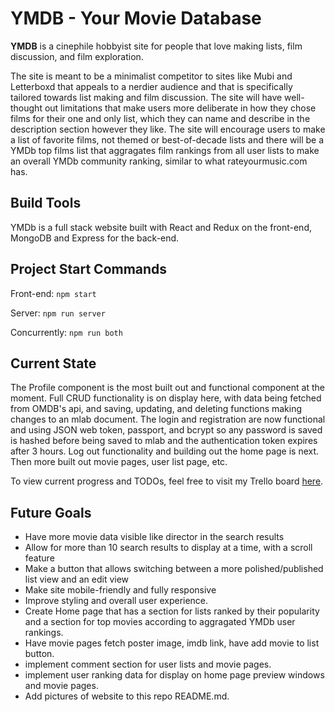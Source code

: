 # YMDB - Your Movie Database

**YMDB** is a cinephile hobbyist site for people that love making lists, film discussion, and film exploration.

The site is meant to be a minimalist competitor to sites like Mubi and Letterboxd that appeals to a nerdier audience and that is specifically tailored towards list making and film discussion.  The site will have well-thought out limitations that make users more deliberate in how they chose films for their one and only list, which they can name and describe in the description section however they like.  The site will encourage users to make a list of favorite films, not themed or best-of-decade lists and there will be a YMDb top films list that aggragates film rankings from all user lists to make an overall YMDb community ranking, similar to what rateyourmusic.com has.

## Build Tools

YMDb is a full stack website built with React and Redux on the front-end, MongoDB and Express for the back-end.

<!--
## Project Links

Deployed site:

Heroku deployment: https://yourmoviedatabase.herokuapp.com

Github repo: https://github.com/SeanPhilippi/your-movie-database

Project/Issue tracker: https://github.com/SeanPhilippi/your-movie-database/issues
-->

## Project Start Commands

Front-end: ```npm start```

Server: ```npm run server```

Concurrently: ```npm run both```

## Current State

The Profile component is the most built out and functional component at the moment.  Full CRUD functionality is on display here, with data being fetched from OMDB's api, and saving, updating, and deleting functions making changes to an mlab document.  The login and registration are now functional and using JSON web token, passport, and bcrypt so any password is saved is hashed before being saved to mlab and the authentication token expires after 3 hours.  Log out functionality and building out the home page is next.  Then more built out movie pages, user list page, etc.

To view current progress and TODOs, feel free to visit my Trello board [here](https://trello.com/b/cQnlnnFP/ymdb).

## Future Goals

* Have more movie data visible like director in the search results
* Allow for more than 10 search results to display at a time, with a scroll feature
* Make a button that allows switching between a more polished/published list view and an edit view
* Make site mobile-friendly and fully responsive
* Improve styling and overall user experience.
* Create Home page that has a section for lists ranked by their popularity and a section for top movies according to aggragated YMDb user rankings.
* Have movie pages fetch poster image, imdb link, have add movie to list button.
* implement comment section for user lists and movie pages.
* implement user ranking data for display on home page preview windows and movie pages.
* Add pictures of website to this repo README.md.


<!-- ## Heroku DB Commands

Heroku db migration: ```heroku run knex migrate:latest```

Heroku db seed: ```heroku run knex seed:run``` -->

<!-- ## Website Screenshots

Home Page

<img src="/public/" alt="alt text" width="75%" height="75%">

Profile Page

<img src="/public/" alt="alt text" width="75%" height="75%">

<img src="/public/" alt="alt text" width="75%" height="75%">

<img src="/public/" alt="alt text" width="75%" height="75%">

Movie Page

<img src="/public/" alt="alt text" width="75%" height="75%">

Log in/Register Pages

<img src="/public/" alt="alt text" width="75%" height="75%">

<img src="/public/" alt="alt text" width="75%" height="75%"> -->
